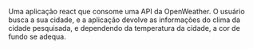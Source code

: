 Uma aplicação react que consome uma API da OpenWeather. O usuário busca a sua cidade, e a aplicação devolve as informações do clima da cidade pesquisada, e dependendo da temperatura da cidade, a cor de fundo se adequa.

